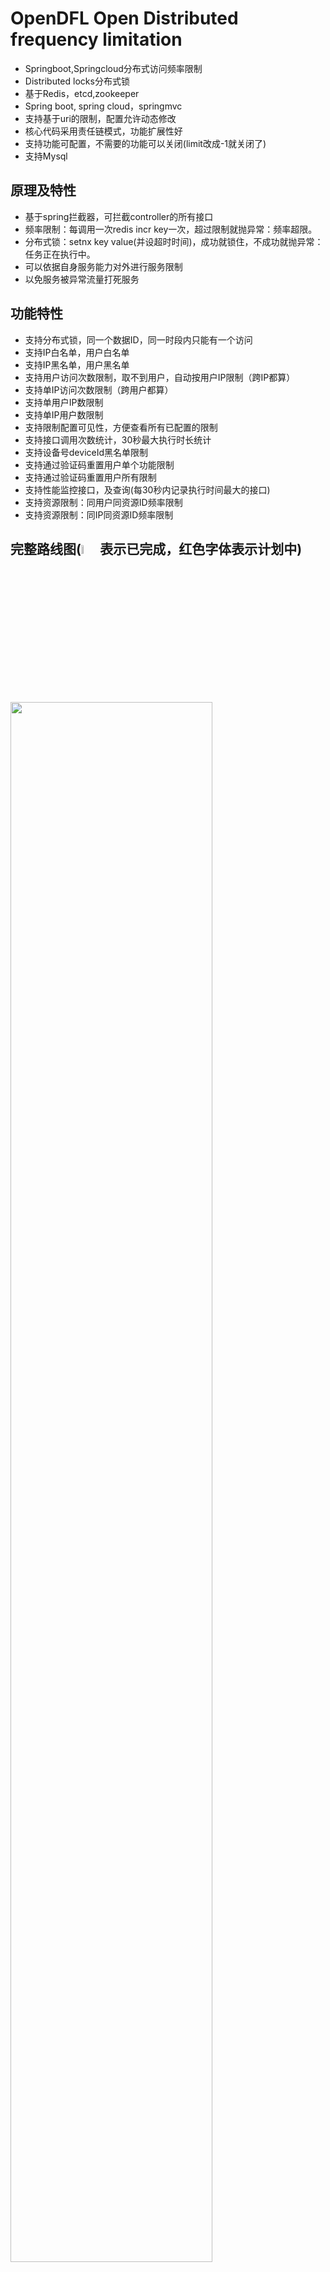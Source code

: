 # OpenDFL Open Distributed frequency limitation 
* Springboot,Springcloud分布式访问频率限制
* Distributed locks分布式锁
* 基于Redis，etcd,zookeeper
* Spring boot, spring cloud，springmvc
* 支持基于uri的限制，配置允许动态修改
* 核心代码采用责任链模式，功能扩展性好
* 支持功能可配置，不需要的功能可以关闭(limit改成-1就关闭了)
* 支持Mysql

## 原理及特性
* 基于spring拦截器，可拦截controller的所有接口
* 频率限制：每调用一次redis incr key一次，超过限制就抛异常：频率超限。
* 分布式锁：setnx key value(并设超时时间)，成功就锁住，不成功就抛异常：任务正在执行中。
* 可以依据自身服务能力对外进行服务限制
* 以免服务被异常流量打死服务

## 功能特性
* 支持分布式锁，同一个数据ID，同一时段内只能有一个访问
* 支持IP白名单，用户白名单
* 支持IP黑名单，用户黑名单
* 支持用户访问次数限制，取不到用户，自动按用户IP限制（跨IP都算）
* 支持单IP访问次数限制（跨用户都算）
* 支持单用户IP数限制
* 支持单IP用户数限制
* 支持限制配置可见性，方便查看所有已配置的限制
* 支持接口调用次数统计，30秒最大执行时长统计
* 支持设备号deviceId黑名单限制
* 支持通过验证码重置用户单个功能限制
* 支持通过验证码重置用户所有限制
* 支持性能监控接口，及查询(每30秒内记录执行时间最大的接口)
* 支持资源限制：同用户同资源ID频率限制
* 支持资源限制：同IP同资源ID频率限制

## 完整路线图(<img src="https://opendfl-1259373829.file.myqcloud.com/doc/ok.webp" width="6%" syt height="6%" />表示已完成，红色字体表示计划中)
<img src="https://opendfl-1259373829.file.myqcloud.com/doc/opendfl_roadmap8.png" width="80%" syt height="80%" />


## 简单使用：

1，分布式交易锁，@RequestLock注解，并支持通过yml动态修改锁时长  
Support type:Redis,Zookeeper,ETCD
 ```java
@GetMapping("/waitLockTest")
@RequestLock(name = "waitLockTest", time=5, errMsg = "任务%s正在执行", logType=ReqLockType.ETCD)
 ```

2，分布式频率限制，@Frequency注解模式，并支持通过yml动态修改频率限制次数
```java
/**
 * 5秒限5次
 * 1小时限100次
 */
@GetMapping("/serverTimeFreq")
@Frequency(time = 5, limit = 5, name = "serverTimeFreq")
@Frequency2(time =3600, limit = 100, name = "serverTimeFreq")
public Long serverTimeFreq(HttpServletRequest request){
    return System.currentTimeMillis();
}
```
动态修改限制，见application-frequency.yml
```yaml
limit:
  frequencyConfigs:
    - name: serverTimeFreq
      time: 5
      limit: 10 #改成新值
    - name: serverTimeFreq
      time: 3600
      limit: 50 #改成新值
```

3，分布式频频率限制，配置模式，见application-frequency.yml
```yaml
limit:
  uriConfigs:
      - uri: /frequencyTest/serverTimeUri #依赖接口uri
        time: 5
        limit: 8
        attrName: account
      - uri: /frequencyTest/serverTimeUri
        time: 3600
        limit: 30
        userIp: 7
        ipUser: 7
        attrName: account
```

## 演示demo:
有控制台能方便查看接口信息，以及对应的限制  
1，console(mysql版)示例见：http://175.178.252.112:8080/index.html  
默认账号：
* admin/admin
* user/user

2，console示例见：http://52.221.216.61:8080/index.html  
默认账号：
* admin/admin
* user/user